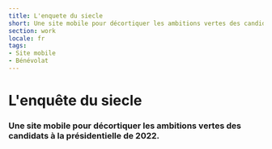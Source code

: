 ```yaml
---
title: L'enquete du siecle
short: Une site mobile pour décortiquer les ambitions vertes des candidats à la présidentielle de 2022.
section: work
locale: fr
tags: 
- Site mobile
- Bénévolat
---
```

# L'enquête du siecle
### Une site mobile pour décortiquer les ambitions vertes des candidats à la présidentielle de 2022.